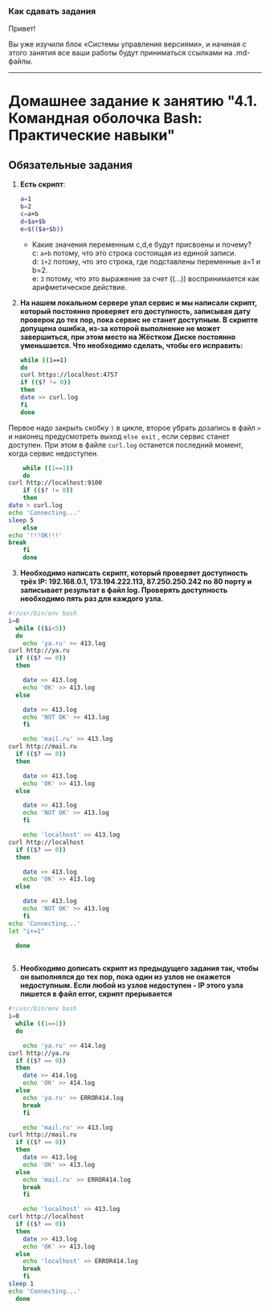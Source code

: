 ### Как сдавать задания

Привет! 

Вы уже изучили блок «Системы управления версиями», и начиная с этого занятия все ваши работы будут приниматься ссылками на .md-файлы.

---


# Домашнее задание к занятию "4.1. Командная оболочка Bash: Практические навыки"

## Обязательные задания

1. **Есть скрипт**:
	```bash
	a=1
	b=2
	c=a+b
	d=$a+$b
	e=$(($a+$b))
	```
    * Какие значения переменным c,d,e будут присвоены и почему?  
   c: `a+b` потому, что это строка состоящая из единой записи.  
   d: `1+2` потому, что это строка, где подставлены переменные a=1 и b=2.  
   e: `3` потому, что это выражение за счет ((...)) воспринимается как арифметическое действие.
    

2. **На нашем локальном сервере упал сервис и мы написали скрипт, который постоянно проверяет его доступность, записывая дату проверок до тех пор, пока сервис не станет доступным. В скрипте допущена ошибка, из-за которой выполнение не может завершиться, при этом место на Жёстком Диске постоянно уменьшается. Что необходимо сделать, чтобы его исправить:**
	```bash
	while ((1==1)
	do
	curl https://localhost:4757
	if (($? != 0))
	then
	date >> curl.log
	fi
	done
	```  
   
Первое надо закрыть скобку `)` в цикле, второе убрать дозапись в файл `>` и наконец предусмотреть выход `else exit` , если сервис станет доступен. При этом в файле `curl.log` останется последний момент, когда сервис недоступен.  
```bash  
    while ((1==1))
    do
curl http://localhost:9100
    if (($? != 0))
    then
date > curl.log
echo 'Connecting...'
sleep 5
    else
echo '!!!OK!!!'
break
    fi
    done  
```

3. **Необходимо написать скрипт, который проверяет доступность трёх IP: 192.168.0.1, 173.194.222.113, 87.250.250.242 по 80 порту и записывает результат в файл log. Проверять доступность необходимо пять раз для каждого узла.**  
  
```bash  
#!/usr/bin/env bash
i=0
  while (($i<5))
  do
    echo 'ya.ru' >> 413.log
curl http://ya.ru
  if (($? == 0))
  then

    date >> 413.log
    echo 'OK' >> 413.log
  else

    date >> 413.log
    echo 'NOT OK' >> 413.log
    fi

    echo 'mail.ru' >> 413.log
curl http://mail.ru
  if (($? == 0))
  then

    date >> 413.log
    echo 'OK' >> 413.log
  else

    date >> 413.log
    echo 'NOT OK' >> 413.log
    fi

    echo 'localhost' >> 413.log
curl http://localhost
  if (($? == 0))
  then

    date >> 413.log
    echo 'OK' >> 413.log
  else

    date >> 413.log
    echo 'NOT OK' >> 413.log
    fi
echo 'Connecting...'
let "i+=1"

  done
  
  ```  


5. **Необходимо дописать скрипт из предыдущего задания так, чтобы он выполнялся до тех пор, пока один из узлов не окажется недоступным. Если любой из узлов недоступен - IP этого узла пишется в файл error, скрипт прерывается**  
  
```bash  
#!/usr/bin/env bash
i=0
  while ((1==1))
  do

    echo 'ya.ru' >> 414.log
curl http://ya.ru
  if (($? == 0))
  then
    date >> 414.log
    echo 'OK' >> 414.log
  else
    echo 'ya.ru' >> ERROR414.log
    break
    fi

    echo 'mail.ru' >> 413.log
curl http://mail.ru
  if (($? == 0))
  then
    date >> 413.log
    echo 'OK' >> 413.log
  else
    echo 'mail.ru' >> ERROR414.log
    break
    fi

    echo 'localhost' >> 413.log
curl http://localhost
  if (($? == 0))
  then
    date >> 413.log
    echo 'OK' >> 413.log
  else
    echo 'localhost' >> ERROR414.log
    break
    fi
sleep 1
echo 'Connecting...'
  done
  
  ```  


